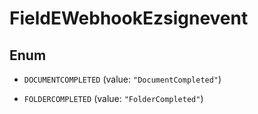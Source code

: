 

# FieldEWebhookEzsignevent

## Enum


* `DOCUMENTCOMPLETED` (value: `"DocumentCompleted"`)

* `FOLDERCOMPLETED` (value: `"FolderCompleted"`)



